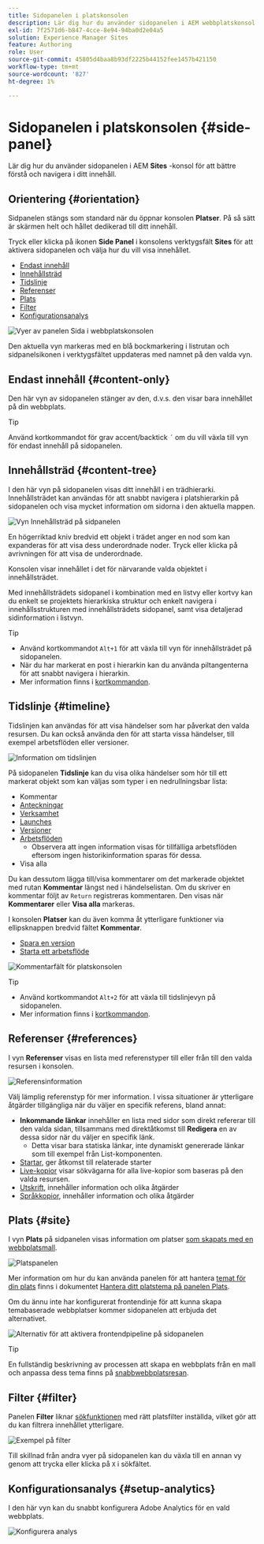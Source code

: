 ```yaml
---
title: Sidopanelen i platskonsolen
description: Lär dig hur du använder sidopanelen i AEM webbplatskonsol för att bättre förstå och navigera i ditt innehåll.
exl-id: 7f2571d6-b847-4cce-8e94-94ba0d2e04a5
solution: Experience Manager Sites
feature: Authoring
role: User
source-git-commit: 45805d4baa8b93df2225b44152fee1457b421150
workflow-type: tm+mt
source-wordcount: '827'
ht-degree: 1%

---
```


# Sidopanelen i platskonsolen {#side-panel}

Lär dig hur du använder sidopanelen i AEM **Sites** -konsol för att bättre förstå och navigera i ditt innehåll.

## Orientering {#orientation}

Sidpanelen stängs som standard när du öppnar konsolen **Platser**. På så sätt är skärmen helt och hållet dedikerad till ditt innehåll.

Tryck eller klicka på ikonen **Side Panel** i konsolens verktygsfält **Sites** för att aktivera sidopanelen och välja hur du vill visa innehållet.

* [Endast innehåll](#content-only)
* [Innehållsträd](#content-tree)
* [Tidslinje](#timeline)
* [Referenser](#references)
* [Plats](#site)
* [Filter](#filter)
* [Konfigurationsanalys](#setup-analytics)

![Vyer av panelen Sida i webbplatskonsolen](assets/sites-console-side-panel-views.png)

Den aktuella vyn markeras med en blå bockmarkering i listrutan och sidpanelsikonen i verktygsfältet uppdateras med namnet på den valda vyn.

## Endast innehåll {#content-only}

Den här vyn av sidopanelen stänger av den, d.v.s. den visar bara innehållet på din webbplats.

>[!TIP]
>
>Använd kortkommandot för grav accent/backtick `´` om du vill växla till vyn för endast innehåll på sidopanelen.

## Innehållsträd {#content-tree}

I den här vyn på sidopanelen visas ditt innehåll i en trädhierarki. Innehållsträdet kan användas för att snabbt navigera i platshierarkin på sidopanelen och visa mycket information om sidorna i den aktuella mappen.

![Vyn Innehållsträd på sidpanelen](assets/console-side-panel-content-tree.png)

En högerriktad kniv bredvid ett objekt i trädet anger en nod som kan expanderas för att visa dess underordnade noder. Tryck eller klicka på avrivningen för att visa de underordnade.

Konsolen visar innehållet i det för närvarande valda objektet i innehållsträdet.

Med innehållsträdets sidopanel i kombination med en listvy eller kortvy kan du enkelt se projektets hierarkiska struktur och enkelt navigera i innehållsstrukturen med innehållsträdets sidopanel, samt visa detaljerad sidinformation i listvyn.

>[!TIP]
>
>* Använd kortkommandot `Alt+1` för att växla till vyn för innehållsträdet på sidopanelen.
>* När du har markerat en post i hierarkin kan du använda piltangenterna för att snabbt navigera i hierarkin.
>* Mer information finns i [kortkommandon](/help/sites-cloud/authoring/sites-console/keyboard-shortcuts.md).

## Tidslinje {#timeline}

Tidslinjen kan användas för att visa händelser som har påverkat den valda resursen. Du kan också använda den för att starta vissa händelser, till exempel arbetsflöden eller versioner.

![Information om tidslinjen](/help/sites-cloud/authoring/assets/timeline-detail.png)

På sidopanelen **Tidslinje** kan du visa olika händelser som hör till ett markerat objekt som kan väljas som typer i en nedrullningsbar lista:

* Kommentar
* [Anteckningar](/help/sites-cloud/authoring/page-editor/annotations.md)
* [Verksamhet](/help/sites-cloud/authoring/personalization/activities.md)
* [Launches](/help/sites-cloud/authoring/launches/overview.md)
* [Versioner](/help/sites-cloud/authoring/sites-console/page-versions.md)
* [Arbetsflöden](/help/sites-cloud/authoring/workflows/overview.md)
   * Observera att ingen information visas för tillfälliga arbetsflöden eftersom ingen historikinformation sparas för dessa.<!--With the exception of [transient workflows](/help/sites-developing/workflows.md#transient-workflows) as no history information is saved for these-->
* Visa alla

Du kan dessutom lägga till/visa kommentarer om det markerade objektet med rutan **Kommentar** längst ned i händelselistan. Om du skriver en kommentar följt av `Return` registreras kommentaren. Den visas när **Kommentarer** eller **Visa alla** markeras.

I konsolen **Platser** kan du även komma åt ytterligare funktioner via ellipsknappen bredvid fältet **Kommentar**.

* [Spara en version](/help/sites-cloud/authoring/sites-console/page-versions.md)
* [Starta ett arbetsflöde](/help/sites-cloud/authoring/workflows/applying.md)

![Kommentarfält för platskonsolen](assets/sites-console-comment-ellipsis.png)

>[!TIP]
>
>* Använd kortkommandot `Alt+2` för att växla till tidslinjevyn på sidopanelen.
>* Mer information finns i [kortkommandon](/help/sites-cloud/authoring/sites-console/keyboard-shortcuts.md).

## Referenser {#references}

I vyn **Referenser** visas en lista med referenstyper till eller från till den valda resursen i konsolen.

![Referensinformation](assets/console-side-panel-references-detail.png)

Välj lämplig referenstyp för mer information. I vissa situationer är ytterligare åtgärder tillgängliga när du väljer en specifik referens, bland annat:

* **Inkommande länkar** innehåller en lista med sidor som direkt refererar till den valda sidan, tillsammans med direktåtkomst till **Redigera** en av dessa sidor när du väljer en specifik länk.
   * Detta visar bara statiska länkar, inte dynamiskt genererade länkar som till exempel från List-komponenten.
* [Startar](/help/sites-cloud/authoring/launches/overview.md), ger åtkomst till relaterade starter
* [Live-kopior](/help/sites-cloud/administering/msm/overview.md) visar sökvägarna för alla live-kopior som baseras på den valda resursen.
* [Utskrift](/help/sites-cloud/administering/msm/best-practices.md), innehåller information och olika åtgärder
* [Språkkopior](/help/sites-cloud/administering/translation/managing-projects.md#creating-translation-projects-using-the-references-panel), innehåller information och olika åtgärder

## Plats {#site}

I vyn **Plats** på sidpanelen visas information om platser [som skapats med en webbplatsmall](/help/sites-cloud/administering/site-creation/create-site.md).

![Platspanelen](assets/console-side-panel-site-paenl.png)

Mer information om hur du kan använda panelen för att hantera [temat för din plats](/help/sites-cloud/administering/site-creation/site-rail.md) finns i dokumentet [Hantera ditt platstema på panelen Plats](/help/sites-cloud/administering/site-creation/site-themes.md).

Om du ännu inte har konfigurerat frontendinje för att kunna skapa temabaserade webbplatser kommer sidopanelen att erbjuda det alternativet.

![Alternativ för att aktivera frontendpipeline på sidopanelen](assets/sites-console-side-panel-site.png)

>[!TIP]
>
>En fullständig beskrivning av processen att skapa en webbplats från en mall och anpassa dess tema finns på [snabbwebbplatsresan](/help/journey-sites/quick-site/overview.md).

## Filter {#filter}

Panelen **Filter** liknar [sökfunktionen](/help/sites-cloud/authoring/search.md) med rätt platsfilter inställda, vilket gör att du kan filtrera innehållet ytterligare.

![Exempel på filter](assets/console-side-panel-filter.png)

Till skillnad från andra vyer på sidopanelen kan du växla till en annan vy genom att trycka eller klicka på `X` i sökfältet.

## Konfigurationsanalys {#setup-analytics}

I den här vyn kan du snabbt konfigurera Adobe Analytics för en vald webbplats.

![Konfigurera analys](assets/sites-console-side-panel-setup-analytics.png)
